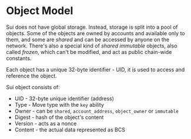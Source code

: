 # Object Model

<!--

- now objects?
    - Sui does not have global storage
    - storage is split into a pool of objects
    - objects are identified by a 32-byte value
    - objects are stored in the blockchain storage
    - focus on infrastructure properties of objects

 -->

Sui does not have global storage. Instead, storage is split into a pool of objects. Some of the objects are owned by accounts and available only to them, and some are _shared_ and can be accessed by anyone on the network. There's also a special kind of _shared immutable_ objects, also called _frozen_, which can't be modified, and act as public chain-wide constants.

Each object has a unique 32-byte identifier - UID, it is used to access and reference the object.

<!-- TODO: better intro -->

Sui object consists of:

- UID - 32-byte unique identifier (address)
- Type - Move type with the `key` ability
- Owner - can be `shared`, `account_address`, `object_owner` or `immutable`
- Digest - hash of the object's content
- Version - acts as a nonce
- Content - the actual data represented as BCS

<!--

    - UID is also an address
    - Object has an owner field which can be w`shared`, `account_address`, `object_owner` or `immutable`.
    - Object has a version which acts as a nonce - hence Sui does not require an account nonce
    - Object has a Move type with the `key` ability
    - Object has a digest which is a hash of the object's content
    - Object has a content field which is the actual data represented as BCS

    - Reentrancy protection is built into the object model, and account can execute txs in parallel
      if they don't modify the same object

 -->
